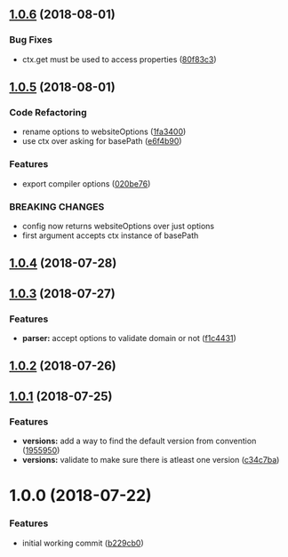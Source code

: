 <a name="1.0.6"></a>
## [1.0.6](https://github.com/dimerapp/config-parser/compare/v1.0.5...v1.0.6) (2018-08-01)


### Bug Fixes

* ctx.get must be used to access properties ([80f83c3](https://github.com/dimerapp/config-parser/commit/80f83c3))



<a name="1.0.5"></a>
## [1.0.5](https://github.com/dimerapp/config-parser/compare/v1.0.4...v1.0.5) (2018-08-01)


### Code Refactoring

* rename options to websiteOptions ([1fa3400](https://github.com/dimerapp/config-parser/commit/1fa3400))
* use ctx over asking for basePath ([e6f4b90](https://github.com/dimerapp/config-parser/commit/e6f4b90))


### Features

* export compiler options ([020be76](https://github.com/dimerapp/config-parser/commit/020be76))


### BREAKING CHANGES

* config now returns websiteOptions over just options
* first argument accepts ctx instance of basePath



<a name="1.0.4"></a>
## [1.0.4](https://github.com/dimerapp/config-parser/compare/v1.0.3...v1.0.4) (2018-07-28)



<a name="1.0.3"></a>
## [1.0.3](https://github.com/dimerapp/config-parser/compare/v1.0.2...v1.0.3) (2018-07-27)


### Features

* **parser:** accept options to validate domain or not ([f1c4431](https://github.com/dimerapp/config-parser/commit/f1c4431))



<a name="1.0.2"></a>
## [1.0.2](https://github.com/dimerapp/config-parser/compare/v1.0.1...v1.0.2) (2018-07-26)



<a name="1.0.1"></a>
## [1.0.1](https://github.com/dimerapp/config-parser/compare/v1.0.0...v1.0.1) (2018-07-25)


### Features

* **versions:** add a way to find the default version from convention ([1955950](https://github.com/dimerapp/config-parser/commit/1955950))
* **versions:** validate to make sure there is atleast one version ([c34c7ba](https://github.com/dimerapp/config-parser/commit/c34c7ba))



<a name="1.0.0"></a>
# 1.0.0 (2018-07-22)


### Features

* initial working commit ([b229cb0](https://github.com/dimerapp/config-parser/commit/b229cb0))



